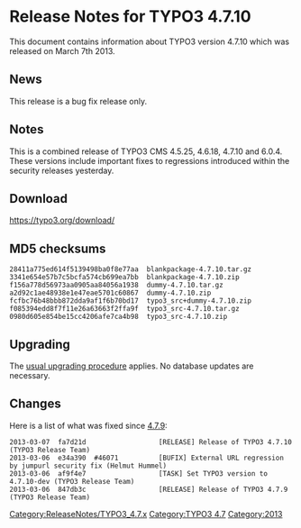 Release Notes for TYPO3 4.7.10
==============================

This document contains information about TYPO3 version 4.7.10 which was
released on March 7th 2013.

News
----

This release is a bug fix release only.

Notes
-----

This is a combined release of TYPO3 CMS 4.5.25, 4.6.18, 4.7.10 and
6.0.4.\
These versions include important fixes to regressions introduced within
the security releases yesterday.

Download
--------

<https://typo3.org/download/>

MD5 checksums
-------------

    28411a775ed614f5139498ba0f8e77aa  blankpackage-4.7.10.tar.gz
    3341e654e57b7c5bcfa574cb699ea7bb  blankpackage-4.7.10.zip
    f156a778d56973aa0905aa84056a1938  dummy-4.7.10.tar.gz
    a2d92c1ae48938e1e47eae5701c60867  dummy-4.7.10.zip
    fcfbc76b48bbb872dda9af1f6b70bd17  typo3_src+dummy-4.7.10.zip
    f085394edd8f7f11e26a63663f2ffa9f  typo3_src-4.7.10.tar.gz
    0980d605e854be15cc4206afe7ca4b98  typo3_src-4.7.10.zip

Upgrading
---------

The [usual upgrading
procedure](https://docs.typo3.org/typo3cms/InstallationGuide/) applies.
No database updates are necessary.

Changes
-------

Here is a list of what was fixed since [4.7.9](TYPO3_4.7.9 "wikilink"):

    2013-03-07  fa7d21d                  [RELEASE] Release of TYPO3 4.7.10 (TYPO3 Release Team)
    2013-03-06  e34a390  #46071          [BUFIX] External URL regression by jumpurl security fix (Helmut Hummel)
    2013-03-06  af9f4e7                  [TASK] Set TYPO3 version to 4.7.10-dev (TYPO3 Release Team)
    2013-03-06  847db3c                  [RELEASE] Release of TYPO3 4.7.9 (TYPO3 Release Team)

<Category:ReleaseNotes/TYPO3_4.7.x> [Category:TYPO3
4.7](Category:TYPO3_4.7 "wikilink") <Category:2013>
